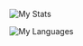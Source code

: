![My Stats](https://github-readme-stats.vercel.app/api?username=emurray2&theme=merko)

![My Languages](https://github-readme-stats.vercel.app/api/top-langs/?username=emurray2&theme=dark&hide_border=true&include_all_commits=true&count_private=true&layout=pie)
